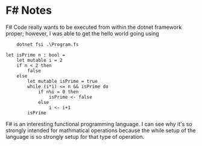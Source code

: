 # F# Notes 

F# Code really wants to be executed from within the dotnet framework proper; however, I was able to get the hello world going using
```
    dotnet fsi .\Program.fs
```

```
let isPrime n : bool =
    let mutable i = 2
    if n < 2 then
        false
    else
        let mutable isPrime = true
        while (i*i) <= n && isPrime do
            if n%i = 0 then
                isPrime <- false
            else
                i <- i+1
        isPrime

```

F# is an interesting functional programming language. I can see why it's so strongly intended for mathmatical operations because the while setup of the language is so strongly setup for that type of operation. 